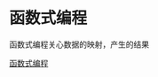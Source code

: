 # 函数式编程

函数式编程关心数据的映射，产生的结果

[函数式编程](https://beeth0ven.github.io/RxSwift-Chinese-Documentation/content/think_reactive/funtional_programming.html)